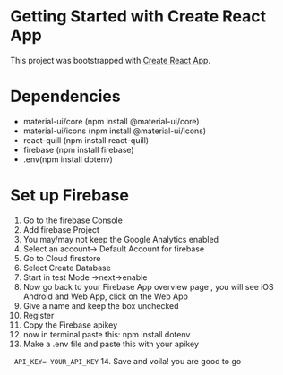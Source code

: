 # Getting Started with Create React App

This project was bootstrapped with [Create React App](https://github.com/facebook/create-react-app).

# Dependencies
- material-ui/core  (npm install @material-ui/core)
- material-ui/icons (npm install @material-ui/icons)
- react-quill (npm install react-quill)
- firebase (npm install firebase)
- .env(npm install dotenv)

# Set up Firebase 
 1. Go to the firebase Console 
 2. Add firebase Project
 3. You may/may not keep the Google Analytics enabled
 4. Select an account-> Default Account for firebase
 5. Go to Cloud firestore 
 6. Select Create Database
 7. Start in test Mode ->next->enable
 8. Now go back to your Firebase App overview page , you will see iOS Android and Web App, click on the  Web App 
 9. Give a name and keep the box unchecked 
 10. Register
 11. Copy the Firebase apikey 
 12. now in terminal paste this: npm install dotenv
 13. Make a .env file and paste this with your apikey

 ``` API_KEY= YOUR_API_KEY```
 14. Save and voila! you are good to go
